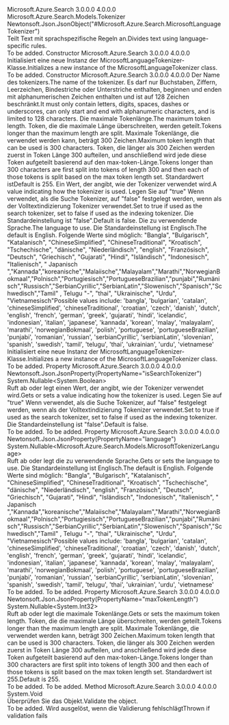 <Type Name="MicrosoftLanguageTokenizer" FullName="Microsoft.Azure.Search.Models.MicrosoftLanguageTokenizer">
  <TypeSignature Language="C#" Value="public class MicrosoftLanguageTokenizer : Microsoft.Azure.Search.Models.Tokenizer" />
  <TypeSignature Language="ILAsm" Value=".class public auto ansi beforefieldinit MicrosoftLanguageTokenizer extends Microsoft.Azure.Search.Models.Tokenizer" />
  <TypeSignature Language="DocId" Value="T:Microsoft.Azure.Search.Models.MicrosoftLanguageTokenizer" />
  <TypeSignature Language="VB.NET" Value="Public Class MicrosoftLanguageTokenizer&#xA;Inherits Tokenizer" />
  <TypeSignature Language="F#" Value="type MicrosoftLanguageTokenizer = class&#xA;    inherit Tokenizer" />
  <AssemblyInfo>
    <AssemblyName>Microsoft.Azure.Search</AssemblyName>
    <AssemblyVersion>3.0.0.0</AssemblyVersion>
    <AssemblyVersion>4.0.0.0</AssemblyVersion>
  </AssemblyInfo>
  <Base>
    <BaseTypeName>Microsoft.Azure.Search.Models.Tokenizer</BaseTypeName>
  </Base>
  <Interfaces />
  <Attributes>
    <Attribute>
      <AttributeName>Newtonsoft.Json.JsonObject("#Microsoft.Azure.Search.MicrosoftLanguageTokenizer")</AttributeName>
    </Attribute>
  </Attributes>
  <Docs>
    <summary>
            <span data-ttu-id="ca549-101">Teilt Text mit sprachspezifische Regeln an.</span><span class="sxs-lookup"><span data-stu-id="ca549-101">Divides text using language-specific rules.</span></span>
            </summary>
    <remarks>To be added.</remarks>
  </Docs>
  <Members>
    <Member MemberName=".ctor">
      <MemberSignature Language="C#" Value="public MicrosoftLanguageTokenizer ();" />
      <MemberSignature Language="ILAsm" Value=".method public hidebysig specialname rtspecialname instance void .ctor() cil managed" />
      <MemberSignature Language="DocId" Value="M:Microsoft.Azure.Search.Models.MicrosoftLanguageTokenizer.#ctor" />
      <MemberSignature Language="VB.NET" Value="Public Sub New ()" />
      <MemberType>Constructor</MemberType>
      <AssemblyInfo>
        <AssemblyName>Microsoft.Azure.Search</AssemblyName>
        <AssemblyVersion>3.0.0.0</AssemblyVersion>
        <AssemblyVersion>4.0.0.0</AssemblyVersion>
      </AssemblyInfo>
      <Parameters />
      <Docs>
        <summary>
            <span data-ttu-id="ca549-102">Initialisiert eine neue Instanz der MicrosoftLanguageTokenizer-Klasse.</span><span class="sxs-lookup"><span data-stu-id="ca549-102">Initializes a new instance of the MicrosoftLanguageTokenizer class.</span></span>
            </summary>
        <remarks>To be added.</remarks>
      </Docs>
    </Member>
    <Member MemberName=".ctor">
      <MemberSignature Language="C#" Value="public MicrosoftLanguageTokenizer (string name, Nullable&lt;int&gt; maxTokenLength = null, Nullable&lt;bool&gt; isSearchTokenizer = null, Nullable&lt;Microsoft.Azure.Search.Models.MicrosoftTokenizerLanguage&gt; language = null);" />
      <MemberSignature Language="ILAsm" Value=".method public hidebysig specialname rtspecialname instance void .ctor(string name, valuetype System.Nullable`1&lt;int32&gt; maxTokenLength, valuetype System.Nullable`1&lt;bool&gt; isSearchTokenizer, valuetype System.Nullable`1&lt;valuetype Microsoft.Azure.Search.Models.MicrosoftTokenizerLanguage&gt; language) cil managed" />
      <MemberSignature Language="DocId" Value="M:Microsoft.Azure.Search.Models.MicrosoftLanguageTokenizer.#ctor(System.String,System.Nullable{System.Int32},System.Nullable{System.Boolean},System.Nullable{Microsoft.Azure.Search.Models.MicrosoftTokenizerLanguage})" />
      <MemberSignature Language="VB.NET" Value="Public Sub New (name As String, Optional maxTokenLength As Nullable(Of Integer) = null, Optional isSearchTokenizer As Nullable(Of Boolean) = null, Optional language As Nullable(Of MicrosoftTokenizerLanguage) = null)" />
      <MemberSignature Language="F#" Value="new Microsoft.Azure.Search.Models.MicrosoftLanguageTokenizer : string * Nullable&lt;int&gt; * Nullable&lt;bool&gt; * Nullable&lt;Microsoft.Azure.Search.Models.MicrosoftTokenizerLanguage&gt; -&gt; Microsoft.Azure.Search.Models.MicrosoftLanguageTokenizer" Usage="new Microsoft.Azure.Search.Models.MicrosoftLanguageTokenizer (name, maxTokenLength, isSearchTokenizer, language)" />
      <MemberType>Constructor</MemberType>
      <AssemblyInfo>
        <AssemblyName>Microsoft.Azure.Search</AssemblyName>
        <AssemblyVersion>3.0.0.0</AssemblyVersion>
        <AssemblyVersion>4.0.0.0</AssemblyVersion>
      </AssemblyInfo>
      <Parameters>
        <Parameter Name="name" Type="System.String" />
        <Parameter Name="maxTokenLength" Type="System.Nullable&lt;System.Int32&gt;" />
        <Parameter Name="isSearchTokenizer" Type="System.Nullable&lt;System.Boolean&gt;" />
        <Parameter Name="language" Type="System.Nullable&lt;Microsoft.Azure.Search.Models.MicrosoftTokenizerLanguage&gt;" />
      </Parameters>
      <Docs>
        <param name="name"><span data-ttu-id="ca549-103">Der Name des tokenizers.</span><span class="sxs-lookup"><span data-stu-id="ca549-103">The name of the tokenizer.</span></span> <span data-ttu-id="ca549-104">Es darf nur Buchstaben, Ziffern, Leerzeichen, Bindestriche oder Unterstriche enthalten, beginnen und enden mit alphanumerischen Zeichen enthalten und ist auf 128 Zeichen beschränkt.</span><span class="sxs-lookup"><span data-stu-id="ca549-104">It must only contain letters, digits, spaces, dashes or underscores, can only start and end with alphanumeric characters, and is limited to 128 characters.</span></span></param>
        <param name="maxTokenLength"><span data-ttu-id="ca549-105">Die maximale Tokenlänge.</span><span class="sxs-lookup"><span data-stu-id="ca549-105">The maximum token length.</span></span> <span data-ttu-id="ca549-106">Token, die die maximale Länge überschreiten, werden geteilt.</span><span class="sxs-lookup"><span data-stu-id="ca549-106">Tokens longer than the maximum length are split.</span></span> <span data-ttu-id="ca549-107">Maximale Tokenlänge, die verwendet werden kann, beträgt 300 Zeichen.</span><span class="sxs-lookup"><span data-stu-id="ca549-107">Maximum token length that can be used is 300 characters.</span></span> <span data-ttu-id="ca549-108">Token, die länger als 300 Zeichen werden zuerst in Token Länge 300 aufteilen, und anschließend wird jede diese Token aufgeteilt basierend auf den max-token-Länge.</span><span class="sxs-lookup"><span data-stu-id="ca549-108">Tokens longer than 300 characters are first split into tokens of length 300 and then each of those tokens is split based on the max token length set.</span></span> <span data-ttu-id="ca549-109">Standardwert ist</span><span class="sxs-lookup"><span data-stu-id="ca549-109">Default is</span></span>
            255.</param>
        <param name="isSearchTokenizer"><span data-ttu-id="ca549-110">Ein Wert, der angibt, wie der Tokenizer verwendet wird.</span><span class="sxs-lookup"><span data-stu-id="ca549-110">A value indicating how the tokenizer is used.</span></span> <span data-ttu-id="ca549-111">Legen Sie auf "true" Wenn verwendet, als die Suche Tokenizer, auf "false" festgelegt werden, wenn als der Volltextindizierung Tokenizer verwendet.</span><span class="sxs-lookup"><span data-stu-id="ca549-111">Set to true if used as the search tokenizer, set to false if used as the indexing tokenizer.</span></span> <span data-ttu-id="ca549-112">Die Standardeinstellung ist "false".</span><span class="sxs-lookup"><span data-stu-id="ca549-112">Default is false.</span></span></param>
        <param name="language"><span data-ttu-id="ca549-113">Die zu verwendende Sprache.</span><span class="sxs-lookup"><span data-stu-id="ca549-113">The language to use.</span></span> <span data-ttu-id="ca549-114">Die Standardeinstellung ist Englisch.</span><span class="sxs-lookup"><span data-stu-id="ca549-114">The default is English.</span></span>
            <span data-ttu-id="ca549-115">Folgende Werte sind möglich: "Bangla", "Bulgarisch", "Katalanisch", "ChineseSimplified", "ChineseTraditional", "Kroatisch", "Tschechische", "dänische", "Niederländisch", "english", "Französisch", "Deutsch", "Griechisch", "Gujarati", "Hindi", "Isländisch", "Indonesisch", "Italienisch", " Japanisch ","Kannada","koreanische","Malaiische","Malayalam","Marathi","NorwegianBokmaal","Polnisch","Portugiesisch","PortugueseBrazilian","punjabi","Rumänisch","Russisch","SerbianCyrillic","SerbianLatin","Slowenisch","Spanisch","Schwedisch","Tamil" , Telugu "-", "thai", "Ukrainische", "Urdu", "Vietnamesisch"</span><span class="sxs-lookup"><span data-stu-id="ca549-115">Possible values include: 'bangla', 'bulgarian', 'catalan', 'chineseSimplified', 'chineseTraditional', 'croatian', 'czech', 'danish', 'dutch', 'english', 'french', 'german', 'greek', 'gujarati', 'hindi', 'icelandic', 'indonesian', 'italian', 'japanese', 'kannada', 'korean', 'malay', 'malayalam', 'marathi', 'norwegianBokmaal', 'polish', 'portuguese', 'portugueseBrazilian', 'punjabi', 'romanian', 'russian', 'serbianCyrillic', 'serbianLatin', 'slovenian', 'spanish', 'swedish', 'tamil', 'telugu', 'thai', 'ukrainian', 'urdu', 'vietnamese'</span></span></param>
        <summary>
            <span data-ttu-id="ca549-116">Initialisiert eine neue Instanz der MicrosoftLanguageTokenizer-Klasse.</span><span class="sxs-lookup"><span data-stu-id="ca549-116">Initializes a new instance of the MicrosoftLanguageTokenizer class.</span></span>
            </summary>
        <remarks>To be added.</remarks>
      </Docs>
    </Member>
    <Member MemberName="IsSearchTokenizer">
      <MemberSignature Language="C#" Value="public Nullable&lt;bool&gt; IsSearchTokenizer { get; set; }" />
      <MemberSignature Language="ILAsm" Value=".property instance valuetype System.Nullable`1&lt;bool&gt; IsSearchTokenizer" />
      <MemberSignature Language="DocId" Value="P:Microsoft.Azure.Search.Models.MicrosoftLanguageTokenizer.IsSearchTokenizer" />
      <MemberSignature Language="VB.NET" Value="Public Property IsSearchTokenizer As Nullable(Of Boolean)" />
      <MemberSignature Language="F#" Value="member this.IsSearchTokenizer : Nullable&lt;bool&gt; with get, set" Usage="Microsoft.Azure.Search.Models.MicrosoftLanguageTokenizer.IsSearchTokenizer" />
      <MemberType>Property</MemberType>
      <AssemblyInfo>
        <AssemblyName>Microsoft.Azure.Search</AssemblyName>
        <AssemblyVersion>3.0.0.0</AssemblyVersion>
        <AssemblyVersion>4.0.0.0</AssemblyVersion>
      </AssemblyInfo>
      <Attributes>
        <Attribute>
          <AttributeName>Newtonsoft.Json.JsonProperty(PropertyName="isSearchTokenizer")</AttributeName>
        </Attribute>
      </Attributes>
      <ReturnValue>
        <ReturnType>System.Nullable&lt;System.Boolean&gt;</ReturnType>
      </ReturnValue>
      <Docs>
        <summary>
            <span data-ttu-id="ca549-117">Ruft ab oder legt einen Wert, der angibt, wie der Tokenizer verwendet wird.</span><span class="sxs-lookup"><span data-stu-id="ca549-117">Gets or sets a value indicating how the tokenizer is used.</span></span> <span data-ttu-id="ca549-118">Legen Sie auf "true" Wenn verwendet, als die Suche Tokenizer, auf "false" festgelegt werden, wenn als der Volltextindizierung Tokenizer verwendet.</span><span class="sxs-lookup"><span data-stu-id="ca549-118">Set to true if used as the search tokenizer, set to false if used as the indexing tokenizer.</span></span> <span data-ttu-id="ca549-119">Die Standardeinstellung ist "false".</span><span class="sxs-lookup"><span data-stu-id="ca549-119">Default is false.</span></span>
            </summary>
        <value>To be added.</value>
        <remarks>To be added.</remarks>
      </Docs>
    </Member>
    <Member MemberName="Language">
      <MemberSignature Language="C#" Value="public Nullable&lt;Microsoft.Azure.Search.Models.MicrosoftTokenizerLanguage&gt; Language { get; set; }" />
      <MemberSignature Language="ILAsm" Value=".property instance valuetype System.Nullable`1&lt;valuetype Microsoft.Azure.Search.Models.MicrosoftTokenizerLanguage&gt; Language" />
      <MemberSignature Language="DocId" Value="P:Microsoft.Azure.Search.Models.MicrosoftLanguageTokenizer.Language" />
      <MemberSignature Language="VB.NET" Value="Public Property Language As Nullable(Of MicrosoftTokenizerLanguage)" />
      <MemberSignature Language="F#" Value="member this.Language : Nullable&lt;Microsoft.Azure.Search.Models.MicrosoftTokenizerLanguage&gt; with get, set" Usage="Microsoft.Azure.Search.Models.MicrosoftLanguageTokenizer.Language" />
      <MemberType>Property</MemberType>
      <AssemblyInfo>
        <AssemblyName>Microsoft.Azure.Search</AssemblyName>
        <AssemblyVersion>3.0.0.0</AssemblyVersion>
        <AssemblyVersion>4.0.0.0</AssemblyVersion>
      </AssemblyInfo>
      <Attributes>
        <Attribute>
          <AttributeName>Newtonsoft.Json.JsonProperty(PropertyName="language")</AttributeName>
        </Attribute>
      </Attributes>
      <ReturnValue>
        <ReturnType>System.Nullable&lt;Microsoft.Azure.Search.Models.MicrosoftTokenizerLanguage&gt;</ReturnType>
      </ReturnValue>
      <Docs>
        <summary>
            <span data-ttu-id="ca549-120">Ruft ab oder legt die zu verwendende Sprache.</span><span class="sxs-lookup"><span data-stu-id="ca549-120">Gets or sets the language to use.</span></span> <span data-ttu-id="ca549-121">Die Standardeinstellung ist Englisch.</span><span class="sxs-lookup"><span data-stu-id="ca549-121">The default is English.</span></span> <span data-ttu-id="ca549-122">Folgende Werte sind möglich: "Bangla", "Bulgarisch", "Katalanisch", "ChineseSimplified", "ChineseTraditional", "Kroatisch", "Tschechische", "dänische", "Niederländisch", "english", "Französisch", "Deutsch", "Griechisch", "Gujarati", "Hindi", "Isländisch", "Indonesisch", "Italienisch", " Japanisch ","Kannada","koreanische","Malaiische","Malayalam","Marathi","NorwegianBokmaal","Polnisch","Portugiesisch","PortugueseBrazilian","punjabi","Rumänisch","Russisch","SerbianCyrillic","SerbianLatin","Slowenisch","Spanisch","Schwedisch","Tamil" , Telugu "-", "thai", "Ukrainische", "Urdu", "Vietnamesisch"</span><span class="sxs-lookup"><span data-stu-id="ca549-122">Possible values include: 'bangla', 'bulgarian', 'catalan', 'chineseSimplified', 'chineseTraditional', 'croatian', 'czech', 'danish', 'dutch', 'english', 'french', 'german', 'greek', 'gujarati', 'hindi', 'icelandic', 'indonesian', 'italian', 'japanese', 'kannada', 'korean', 'malay', 'malayalam', 'marathi', 'norwegianBokmaal', 'polish', 'portuguese', 'portugueseBrazilian', 'punjabi', 'romanian', 'russian', 'serbianCyrillic', 'serbianLatin', 'slovenian', 'spanish', 'swedish', 'tamil', 'telugu', 'thai', 'ukrainian', 'urdu', 'vietnamese'</span></span>
            </summary>
        <value>To be added.</value>
        <remarks>To be added.</remarks>
      </Docs>
    </Member>
    <Member MemberName="MaxTokenLength">
      <MemberSignature Language="C#" Value="public Nullable&lt;int&gt; MaxTokenLength { get; set; }" />
      <MemberSignature Language="ILAsm" Value=".property instance valuetype System.Nullable`1&lt;int32&gt; MaxTokenLength" />
      <MemberSignature Language="DocId" Value="P:Microsoft.Azure.Search.Models.MicrosoftLanguageTokenizer.MaxTokenLength" />
      <MemberSignature Language="VB.NET" Value="Public Property MaxTokenLength As Nullable(Of Integer)" />
      <MemberSignature Language="F#" Value="member this.MaxTokenLength : Nullable&lt;int&gt; with get, set" Usage="Microsoft.Azure.Search.Models.MicrosoftLanguageTokenizer.MaxTokenLength" />
      <MemberType>Property</MemberType>
      <AssemblyInfo>
        <AssemblyName>Microsoft.Azure.Search</AssemblyName>
        <AssemblyVersion>3.0.0.0</AssemblyVersion>
        <AssemblyVersion>4.0.0.0</AssemblyVersion>
      </AssemblyInfo>
      <Attributes>
        <Attribute>
          <AttributeName>Newtonsoft.Json.JsonProperty(PropertyName="maxTokenLength")</AttributeName>
        </Attribute>
      </Attributes>
      <ReturnValue>
        <ReturnType>System.Nullable&lt;System.Int32&gt;</ReturnType>
      </ReturnValue>
      <Docs>
        <summary>
            <span data-ttu-id="ca549-123">Ruft ab oder legt die maximale Tokenlänge.</span><span class="sxs-lookup"><span data-stu-id="ca549-123">Gets or sets the maximum token length.</span></span> <span data-ttu-id="ca549-124">Token, die die maximale Länge überschreiten, werden geteilt.</span><span class="sxs-lookup"><span data-stu-id="ca549-124">Tokens longer than the maximum length are split.</span></span> <span data-ttu-id="ca549-125">Maximale Tokenlänge, die verwendet werden kann, beträgt 300 Zeichen.</span><span class="sxs-lookup"><span data-stu-id="ca549-125">Maximum token length that can be used is 300 characters.</span></span> <span data-ttu-id="ca549-126">Token, die länger als 300 Zeichen werden zuerst in Token Länge 300 aufteilen, und anschließend wird jede diese Token aufgeteilt basierend auf den max-token-Länge.</span><span class="sxs-lookup"><span data-stu-id="ca549-126">Tokens longer than 300 characters are first split into tokens of length 300 and then each of those tokens is split based on the max token length set.</span></span> <span data-ttu-id="ca549-127">Standardwert ist 255.</span><span class="sxs-lookup"><span data-stu-id="ca549-127">Default is 255.</span></span>
            </summary>
        <value>To be added.</value>
        <remarks>To be added.</remarks>
      </Docs>
    </Member>
    <Member MemberName="Validate">
      <MemberSignature Language="C#" Value="public override void Validate ();" />
      <MemberSignature Language="ILAsm" Value=".method public hidebysig virtual instance void Validate() cil managed" />
      <MemberSignature Language="DocId" Value="M:Microsoft.Azure.Search.Models.MicrosoftLanguageTokenizer.Validate" />
      <MemberSignature Language="VB.NET" Value="Public Overrides Sub Validate ()" />
      <MemberSignature Language="F#" Value="override this.Validate : unit -&gt; unit" Usage="microsoftLanguageTokenizer.Validate " />
      <MemberType>Method</MemberType>
      <AssemblyInfo>
        <AssemblyName>Microsoft.Azure.Search</AssemblyName>
        <AssemblyVersion>3.0.0.0</AssemblyVersion>
        <AssemblyVersion>4.0.0.0</AssemblyVersion>
      </AssemblyInfo>
      <ReturnValue>
        <ReturnType>System.Void</ReturnType>
      </ReturnValue>
      <Parameters />
      <Docs>
        <summary>
            <span data-ttu-id="ca549-128">Überprüfen Sie das Objekt.</span><span class="sxs-lookup"><span data-stu-id="ca549-128">Validate the object.</span></span>
            </summary>
        <remarks>To be added.</remarks>
        <exception cref="T:Microsoft.Rest.ValidationException">
            <span data-ttu-id="ca549-129">Wird ausgelöst, wenn die Validierung fehlschlägt</span><span class="sxs-lookup"><span data-stu-id="ca549-129">Thrown if validation fails</span></span>
            </exception>
      </Docs>
    </Member>
  </Members>
</Type>